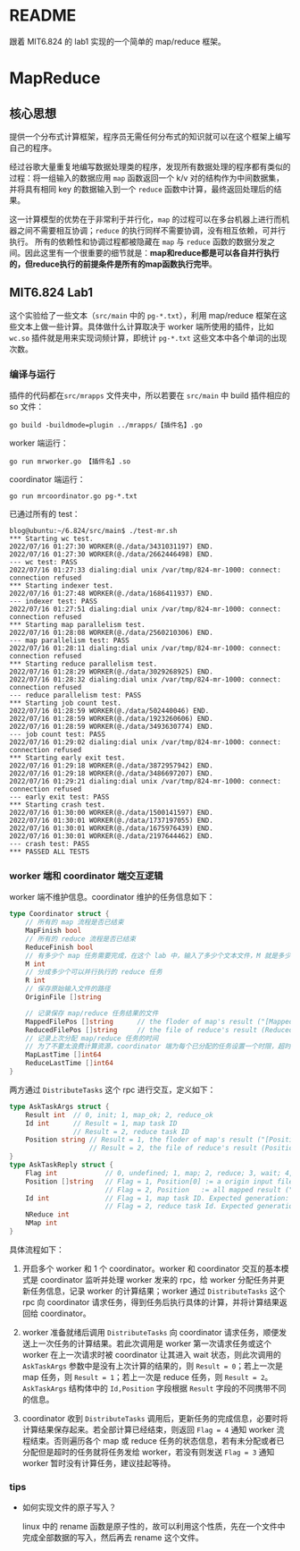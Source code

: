 # README

跟着 MIT6.824 的 lab1 实现的一个简单的 map/reduce 框架。



# MapReduce

## 核心思想

提供一个分布式计算框架，程序员无需任何分布式的知识就可以在这个框架上编写自己的程序。

经过谷歌大量重复地编写数据处理类的程序，发现所有数据处理的程序都有类似的过程：将一组输入的数据应用 `map` 函数返回一个 k/v 对的结构作为中间数据集，并将具有相同 key 的数据输入到一个 `reduce` 函数中计算，最终返回处理后的结果。

这一计算模型的优势在于非常利于并行化，`map` 的过程可以在多台机器上进行而机器之间不需要相互协调；`reduce` 的执行同样不需要协调，没有相互依赖，可并行执行。 所有的依赖性和协调过程都被隐藏在 `map` 与 `reduce` 函数的数据分发之间。因此这里有一个很重要的细节就是：**map和reduce都是可以各自并行执行的，但reduce执行的前提条件是所有的map函数执行完毕**。



## MIT6.824 Lab1

这个实验给了一些文本（`src/main` 中的 `pg-*.txt`），利用 map/reduce 框架在这些文本上做一些计算。具体做什么计算取决于 worker 端所使用的插件，比如 `wc.so` 插件就是用来实现词频计算，即统计 `pg-*.txt` 这些文本中各个单词的出现次数。

### 编译与运行

插件的代码都在`src/mrapps` 文件夹中，所以若要在 `src/main` 中 build 插件相应的 so 文件：

```
go build -buildmode=plugin ../mrapps/【插件名】.go
```

worker 端运行：

```
go run mrworker.go 【插件名】.so
```

coordinator 端运行：

```
go run mrcoordinator.go pg-*.txt
```

已通过所有的 test：

```
blog@ubuntu:~/6.824/src/main$ ./test-mr.sh 
*** Starting wc test.
2022/07/16 01:27:30 WORKER(@./data/3431031197) END.
2022/07/16 01:27:30 WORKER(@./data/2662446498) END.
--- wc test: PASS
2022/07/16 01:27:33 dialing:dial unix /var/tmp/824-mr-1000: connect: connection refused
*** Starting indexer test.
2022/07/16 01:27:48 WORKER(@./data/1686411937) END.
--- indexer test: PASS
2022/07/16 01:27:51 dialing:dial unix /var/tmp/824-mr-1000: connect: connection refused
*** Starting map parallelism test.
2022/07/16 01:28:08 WORKER(@./data/2560210306) END.
--- map parallelism test: PASS
2022/07/16 01:28:11 dialing:dial unix /var/tmp/824-mr-1000: connect: connection refused
*** Starting reduce parallelism test.
2022/07/16 01:28:29 WORKER(@./data/3029268925) END.
2022/07/16 01:28:32 dialing:dial unix /var/tmp/824-mr-1000: connect: connection refused
--- reduce parallelism test: PASS
*** Starting job count test.
2022/07/16 01:28:59 WORKER(@./data/502440046) END.
2022/07/16 01:28:59 WORKER(@./data/1923260606) END.
2022/07/16 01:28:59 WORKER(@./data/3493630774) END.
--- job count test: PASS
2022/07/16 01:29:02 dialing:dial unix /var/tmp/824-mr-1000: connect: connection refused
*** Starting early exit test.
2022/07/16 01:29:18 WORKER(@./data/3872957942) END.
2022/07/16 01:29:18 WORKER(@./data/3486697207) END.
2022/07/16 01:29:21 dialing:dial unix /var/tmp/824-mr-1000: connect: connection refused
--- early exit test: PASS
*** Starting crash test.
2022/07/16 01:30:00 WORKER(@./data/1500141597) END.
2022/07/16 01:30:01 WORKER(@./data/1737197055) END.
2022/07/16 01:30:01 WORKER(@./data/1675976439) END.
2022/07/16 01:30:01 WORKER(@./data/2197644462) END.
--- crash test: PASS
*** PASSED ALL TESTS
```



### worker 端和 coordinator 端交互逻辑

worker 端不维护信息。coordinator 维护的任务信息如下：

```go
type Coordinator struct {
	// 所有的 map 流程是否已结束
	MapFinish bool
	// 所有的 reduce 流程是否已结束
	ReduceFinish bool
	// 有多少个 map 任务需要完成，在这个 lab 中，输入了多少个文本文件，M 就是多少
	M int
	// 分成多少个可以并行执行的 reduce 任务
	R int
	// 保存原始输入文件的路径
	OriginFile []string

	// 记录保存 map/reduce 任务结果的文件
	MappedFilePos []string		// the floder of map's result ("[MappedFilePos[i]]/mr-[Id]-*")
	ReducedFilePos []string		// the file of reduce's result (ReducedFilePos[Id] == "???/mr-out-[Id]")
	// 记录上次分配 map/reduce 任务的时间
    // 为了不要太浪费计算资源，coordinator 端为每个已分配的任务设置一个时限，超时后才会将已分配的任务发给别的 worker
	MapLastTime []int64
	ReduceLastTime []int64
}
```

两方通过 `DistributeTasks` 这个 rpc 进行交互，定义如下：

```go
type AskTaskArgs struct {
	Result int 	// 0, init; 1, map_ok; 2, reduce_ok
	Id int		// Result = 1, map task ID
				// Result = 2, reduce task ID
	Position string	// Result = 1, the floder of map's result ("[Position]/mr-[Id]-*")
					// Result = 2, the file of reduce's result (Position == "???/mr-out-[Id]")
}
type AskTaskReply struct {
	Flag int			// 0, undefined; 1, map; 2, reduce; 3, wait; 4, finish
	Position []string 	// Flag = 1, Position[0] := a origin input file's positon
						// Flag = 2, Position	:= all mapped result ("???/mr-[0-(NMap-1)]-[0-(NReduce-1)]")
	Id int				// Flag = 1, map task ID. Expected generation: "???/mr-[Id]-*"
						// Flag = 2, reduce task Id. Expected generation: "???/mr-out-[Id]"
	NReduce int
	NMap int
}
```

具体流程如下：

1. 开启多个 worker 和 1 个 coordinator。worker 和 coordinator 交互的基本模式是 coordinator 监听并处理 worker 发来的 rpc，给 worker 分配任务并更新任务信息，记录 worker 的计算结果；worker 通过 `DistributeTasks` 这个 rpc 向 coordinator 请求任务，得到任务后执行具体的计算，并将计算结果返回给 coordinator。

2. worker 准备就绪后调用 `DistributeTasks` 向 coordinator 请求任务，顺便发送上一次任务的计算结果。若此次调用是 worker 第一次请求任务或这个 worker 在上一次请求时被 coordinator 让其进入 wait 状态，则此次调用的 `AskTaskArgs` 参数中是没有上次计算的结果的，则 `Result = 0`；若上一次是 map 任务，则 `Result = 1`；若上一次是 reduce 任务，则 `Result = 2`。 `AskTaskArgs` 结构体中的 `Id,Position` 字段根据 `Result` 字段的不同携带不同的信息。

3. coordinator 收到 `DistributeTasks` 调用后，更新任务的完成信息，必要时将计算结果保存起来。若全部计算已经结束，则返回 `Flag = 4` 通知 worker 流程结束。否则遍历各个 map 或 reduce 任务的状态信息，若有未分配或者已分配但是超时的任务就将任务发给 worker，若没有则发送 `Flag = 3` 通知 worker 暂时没有计算任务，建议挂起等待。

   

### tips

* 如何实现文件的原子写入？

  linux 中的 rename 函数是原子性的，故可以利用这个性质，先在一个文件中完成全部数据的写入，然后再去 rename 这个文件。
